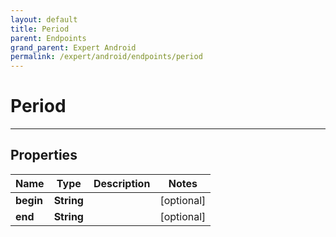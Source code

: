 ```yaml
---
layout: default
title: Period
parent: Endpoints
grand_parent: Expert Android
permalink: /expert/android/endpoints/period
---
```


# Period

---

## Properties

| Name | Type | Description | Notes
| ------------ | ------------- | ------------- | -------------
**begin** | **String** |  |  [optional]
**end** | **String** |  |  [optional]



